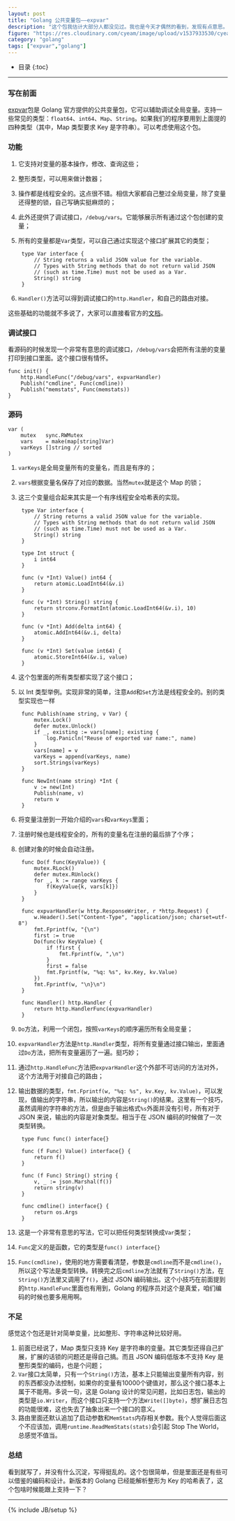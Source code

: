 ```yaml
---
layout: post
title: "Golang 公共变量包——expvar"
description: "这个包我估计大部分人都没见过。我也是今天才偶然的看到，发现有点意思。"
figure: "https://res.cloudinary.com/cyeam/image/upload/v1537933530/cyeam/183075571509372976.jpg"
category: "golang"
tags: ["expvar","golang"]
---
```


* 目录
{:toc}

---

### 写在前面

[expvar](https://golang.org/pkg/expvar/)包是 Golang 官方提供的公共变量包，它可以辅助调试全局变量。支持一些常见的类型：`float64`、`int64`、`Map`、`String`。如果我们的程序要用到上面提的四种类型（其中，Map 类型要求 Key 是字符串）。可以考虑使用这个包。

### 功能

1. 它支持对变量的基本操作，修改、查询这些；
2. 整形类型，可以用来做计数器；
3. 操作都是线程安全的。这点很不错。相信大家都自己整过全局变量，除了变量还得整的锁，自己写确实挺麻烦的；
4. 此外还提供了调试接口，`/debug/vars`。它能够展示所有通过这个包创建的变量；
5. 所有的变量都是`Var`类型，可以自己通过实现这个接口扩展其它的类型；

		type Var interface {
			// String returns a valid JSON value for the variable.
			// Types with String methods that do not return valid JSON
			// (such as time.Time) must not be used as a Var.
			String() string
		}
	
6. `Handler()`方法可以得到调试接口的`http.Handler`，和自己的路由对接。

这些基础的功能就不多说了，大家可以直接看官方的[文档](https://golang.org/pkg/expvar/)。

### 调试接口

看源码的时候发现一个非常有意思的调试接口，`/debug/vars`会把所有注册的变量打印到接口里面。这个接口很有情怀。

	func init() {
		http.HandleFunc("/debug/vars", expvarHandler)
		Publish("cmdline", Func(cmdline))
		Publish("memstats", Func(memstats))
	}
	
### 源码

	var (
		mutex   sync.RWMutex
		vars    = make(map[string]Var)
		varKeys []string // sorted
	)
	
1. `varKeys`是全局变量所有的变量名，而且是有序的；
2. `vars`根据变量名保存了对应的数据。当然`mutex`就是这个 Map 的锁；
3. 这三个变量组合起来其实是一个有序线程安全哈希表的实现。

		type Var interface {
			// String returns a valid JSON value for the variable.
			// Types with String methods that do not return valid JSON
			// (such as time.Time) must not be used as a Var.
			String() string
		}
		
		type Int struct {
			i int64
		}

		func (v *Int) Value() int64 {
			return atomic.LoadInt64(&v.i)
		}

		func (v *Int) String() string {
			return strconv.FormatInt(atomic.LoadInt64(&v.i), 10)
		}

		func (v *Int) Add(delta int64) {
			atomic.AddInt64(&v.i, delta)
		}

		func (v *Int) Set(value int64) {
			atomic.StoreInt64(&v.i, value)
		}
  

1. 这个包里面的所有类型都实现了这个接口；
2. 以 Int 类型举例。实现非常的简单，注意`Add`和`Set`方法是线程安全的。别的类型实现也一样

		func Publish(name string, v Var) {
			mutex.Lock()
			defer mutex.Unlock()
			if _, existing := vars[name]; existing {
				log.Panicln("Reuse of exported var name:", name)
			}
			vars[name] = v
			varKeys = append(varKeys, name)
			sort.Strings(varKeys)
		}
		
		func NewInt(name string) *Int {
			v := new(Int)
			Publish(name, v)
			return v
		}
  
1. 将变量注册到一开始介绍的`vars`和`varKeys`里面；
2. 注册时候也是线程安全的，所有的变量名在注册的最后排了个序；
3. 创建对象的时候会自动注册。

		func Do(f func(KeyValue)) {
			mutex.RLock()
			defer mutex.RUnlock()
			for _, k := range varKeys {
				f(KeyValue{k, vars[k]})
			}
		}

		func expvarHandler(w http.ResponseWriter, r *http.Request) {
			w.Header().Set("Content-Type", "application/json; charset=utf-8")
			fmt.Fprintf(w, "{\n")
			first := true
			Do(func(kv KeyValue) {
				if !first {
					fmt.Fprintf(w, ",\n")
				}
				first = false
				fmt.Fprintf(w, "%q: %s", kv.Key, kv.Value)
			})
			fmt.Fprintf(w, "\n}\n")
		}

		func Handler() http.Handler {
			return http.HandlerFunc(expvarHandler)
		}
	
1. `Do`方法，利用一个闭包，按照`varKeys`的顺序遍历所有全局变量；
2. `expvarHandler`方法是`http.Handler`类型，将所有变量通过接口输出，里面通过`Do`方法，把所有变量遍历了一遍。挺巧妙；
3. 通过`http.HandleFunc`方法把`expvarHandler`这个外部不可访问的方法对外，这个方法用于对接自己的路由；
4. 输出数据的类型，`fmt.Fprintf(w, "%q: %s", kv.Key, kv.Value)`，可以发现，值输出的字符串，所以输出的内容是`String()`的结果。这里有一个技巧，虽然调用的字符串的方法，但是由于输出格式`%s`外面并没有引号，所有对于 JSON 来说，输出的内容是对象类型。相当于在 JSON 编码的时候做了一次类型转换。

		type Func func() interface{}

		func (f Func) Value() interface{} {
			return f()
		}

		func (f Func) String() string {
			v, _ := json.Marshal(f())
			return string(v)
		}
		
		func cmdline() interface{} {
			return os.Args
		}
	
1. 这是一个非常有意思的写法，它可以把任何类型转换成`Var`类型；
2. `Func`定义的是函数，它的类型是`func() interface{}`
3. `Func(cmdline)`，使用的地方需要看清楚，参数是`cmdline`而不是`cmdline()`，所以这个写法是类型转换。转换完之后`cmdline`方法就有了`String()`方法，在`String()`方法里又调用了`f()`，通过 JSON 编码输出。这个小技巧在前面提到的`http.HandleFunc`里面也有用到，Golang 的程序员对这个是真爱，咱们编码的时候也要多用用啊。

### 不足

感觉这个包还是针对简单变量，比如整形、字符串这种比较好用。

1. 前面已经说了，Map 类型只支持 Key 是字符串的变量。其它类型还得自己扩展，扩展的话锁的问题还是得自己搞。而且 JSON 编码低版本不支持 Key 是整形类型的编码，也是个问题；
2. `Var`接口太简单，只有一个`String()`方法，基本上只能输出变量所有内容，别的东西都没办法控制，如果你的变量有10000个键值对，那么这个接口基本上属于不能用。多说一句，这是 Golang 设计的常见问题，比如日志包，输出的类型是`io.Writer`，而这个接口只支持一个方法`Write([]byte)`，想扩展日志包的功能很难，这也失去了抽象出来一个接口的意义。
3. 路由里面还默认追加了启动参数和`MemStats`内存相关参数。我个人觉得后面这个不应该加，调用`runtime.ReadMemStats(stats)`会引起 Stop The World，总感觉不值当。


### 总结

看到就写了，并没有什么沉淀，写得挺乱的。这个包很简单，但是里面还是有些可以借鉴的编码和设计。新版本的 Golang 已经能解析整形为 Key 的哈希表了，这个包啥时候能跟上支持一下？


---

{% include JB/setup %}